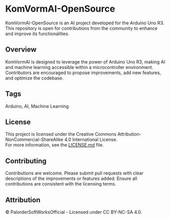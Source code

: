 # KomVormAI-OpenSource

KomVormAI-OpenSource is an AI project developed for the Arduino Uno R3. This repository is open for contributions from the community to enhance and improve its functionalities.  

## Overview

KomVormAI is designed to leverage the power of Arduino Uno R3, making AI and machine learning accessible within a microcontroller environment. Contributors are encouraged to propose improvements, add new features, and optimize the codebase.  

## Tags  
Arduino, AI, Machine Learning  

## License

This project is licensed under the Creative Commons Attribution-NonCommercial-ShareAlike 4.0 International License.  
For more information, see the [LICENSE.md](./LICENSE.md) file.  

## Contributing

Contributions are welcome. Please submit pull requests with clear descriptions of the improvements or features added. Ensure all contributions are consistent with the licensing terms.  

## Attribution

© PalorderSoftWorksOfficial - Licensed under CC BY-NC-SA 4.0.  
